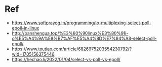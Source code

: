 # Ref
- https://www.softprayog.in/programming/io-multiplexing-select-poll-epoll-in-linux
- http://banshengua.top/%E3%80%90linux%E3%80%91i-o%E5%A4%9A%E8%B7%AF%E5%A4%8D%E7%94%A8-select-poll-epoll/
- https://www.toutiao.com/article/6826975203554230792/?wid=1705156375446
- https://hechao.li/2022/01/04/select-vs-poll-vs-epoll/